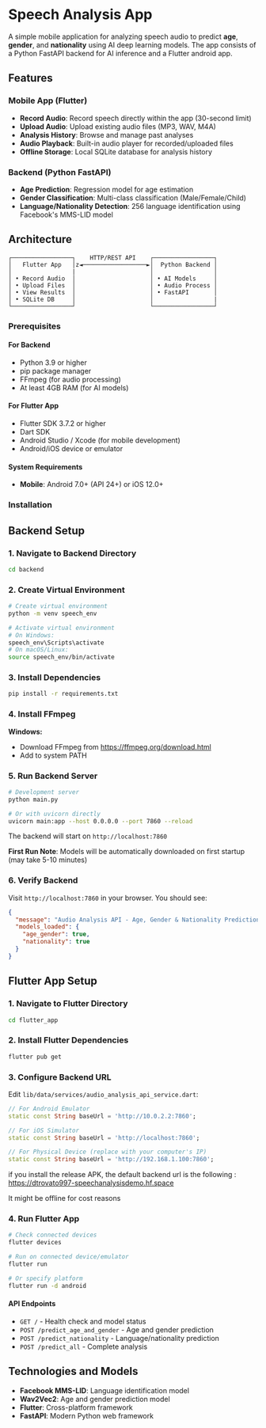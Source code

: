 # Speech Analysis App

A simple mobile application for analyzing speech audio to predict **age**, **gender**, and **nationality** using AI deep learning models. The app consists of a Python FastAPI backend for AI inference and a Flutter android app.

## Features

### Mobile App (Flutter)
- **Record Audio**: Record speech directly within the app (30-second limit)
- **Upload Audio**: Upload existing audio files (MP3, WAV, M4A)
- **Analysis History**: Browse and manage past analyses
- **Audio Playback**: Built-in audio player for recorded/uploaded files
- **Offline Storage**: Local SQLite database for analysis history

### Backend (Python FastAPI)
- **Age Prediction**: Regression model for age estimation
- **Gender Classification**: Multi-class classification (Male/Female/Child)
- **Language/Nationality Detection**: 256 language identification using Facebook's MMS-LID model

##  Architecture

```
┌─────────────────┐    HTTP/REST API    ┌─────────────────┐
│   Flutter App   │z◄──────────────────►│  Python Backend │
│                 |                     │                 │
│ • Record Audio  │                     │ • AI Models     │
│ • Upload Files  │                     │ • Audio Process │
│ • View Results  │                     │ • FastAPI       │
│ • SQLite DB     │                     │                 |
└─────────────────┘                     └─────────────────┘
```


### Prerequisites

#### For Backend
- Python 3.9 or higher
- pip package manager
- FFmpeg (for audio processing)
- At least 4GB RAM (for AI models)

#### For Flutter App
- Flutter SDK 3.7.2 or higher
- Dart SDK
- Android Studio / Xcode (for mobile development)
- Android/iOS device or emulator

#### System Requirements
- **Mobile**: Android 7.0+ (API 24+) or iOS 12.0+

### Installation

## Backend Setup

### 1. Navigate to Backend Directory
```bash
cd backend
```

### 2. Create Virtual Environment
```bash
# Create virtual environment
python -m venv speech_env

# Activate virtual environment
# On Windows:
speech_env\Scripts\activate
# On macOS/Linux:
source speech_env/bin/activate
```

### 3. Install Dependencies
```bash
pip install -r requirements.txt
```

### 4. Install FFmpeg
**Windows:**
- Download FFmpeg from https://ffmpeg.org/download.html
- Add to system PATH


### 5. Run Backend Server
```bash
# Development server
python main.py

# Or with uvicorn directly
uvicorn main:app --host 0.0.0.0 --port 7860 --reload
```

The backend will start on `http://localhost:7860`

**First Run Note**: Models will be automatically downloaded on first startup (may take 5-10 minutes)

### 6. Verify Backend
Visit `http://localhost:7860` in your browser. You should see:
```json
{
  "message": "Audio Analysis API - Age, Gender & Nationality Prediction",
  "models_loaded": {
    "age_gender": true,
    "nationality": true
  }
}
```

## Flutter App Setup

### 1. Navigate to Flutter Directory
```bash
cd flutter_app
```

### 2. Install Flutter Dependencies
```bash
flutter pub get
```

### 3. Configure Backend URL
Edit `lib/data/services/audio_analysis_api_service.dart`:

```dart
// For Android Emulator
static const String baseUrl = 'http://10.0.2.2:7860';

// For iOS Simulator  
static const String baseUrl = 'http://localhost:7860';

// For Physical Device (replace with your computer's IP)
static const String baseUrl = 'http://192.168.1.100:7860';
```

if you install the release APK, the default backend url is the following : https://dtrovato997-speechanalysisdemo.hf.space

It might be offline for cost reasons

### 4. Run Flutter App
```bash
# Check connected devices
flutter devices

# Run on connected device/emulator
flutter run

# Or specify platform
flutter run -d android
```

#### API Endpoints
- `GET /` - Health check and model status
- `POST /predict_age_and_gender` - Age and gender prediction
- `POST /predict_nationality` - Language/nationality prediction  
- `POST /predict_all` - Complete analysis

## Technologies and Models

- **Facebook MMS-LID**: Language identification model
- **Wav2Vec2**: Age and gender prediction model  
- **Flutter**: Cross-platform framework
- **FastAPI**: Modern Python web framework
